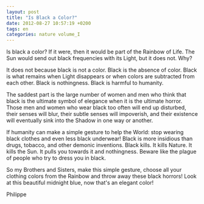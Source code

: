 ```yaml
---
layout: post
title: "Is Black a Color?"
date: 2012-08-27 10:57:19 +0200
tags: en
categories: nature volume_I
---
```

Is black a color? If it were, then it would be part of the Rainbow of Life. The Sun would send out black frequencies with its Light, but it does not. Why?

It does not because black is not a color. Black is the absence of color. Black is what remains when Light disappears or when colors are subtracted from each other. Black is nothingness. Black is harmful to humanity.

The saddest part is the large number of women and men who think that black is the ultimate symbol of elegance when it is the ultimate horror. Those men and women who wear black too often will end up disturbed, their senses will blur, their subtle senses will impoverish, and their existence will eventually sink into the Shadow in one way or another.

If humanity can make a simple gesture to help the World: stop wearing black clothes and even less black underwear! Black is more insidious than drugs, tobacco, and other demonic inventions. Black kills. It kills Nature. It kills the Sun. It pulls you towards it and nothingness. Beware like the plague of people who try to dress you in black.

So my Brothers and Sisters, make this simple gesture, choose all your clothing colors from the Rainbow and throw away these black horrors! Look at this beautiful midnight blue, now that's an elegant color!

Philippe

<!-- This work is licensed under a Creative Commons Attribution-NonCommercial 4.0 International License. -->